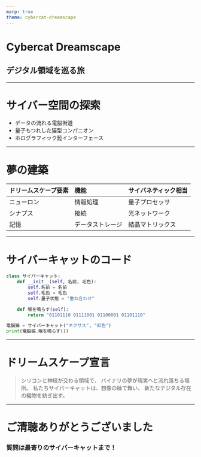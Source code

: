 ```yaml
---
marp: true
theme: cybercat-dreamscape
---
```


<!-- _class: lead -->
# Cybercat Dreamscape
## デジタル領域を巡る旅

---

# サイバー空間の探索

- データの流れる電脳街道
- 量子もつれした猫型コンパニオン
- ホログラフィック髭インターフェース

---

# 夢の建築

| ドリームスケープ要素 | 機能 | サイバネティック相当 |
|:-------------------|:---------|:----------------------|
| ニューロン | 情報処理 | 量子プロセッサ |
| シナプス | 接続 | 光ネットワーク |
| 記憶 | データストレージ | 結晶マトリックス |

---

# サイバーキャットのコード

```python
class サイバーキャット:
    def __init__(self, 名前, 毛色):
        self.名前 = 名前
        self.毛色 = 毛色
        self.量子状態 = "重ね合わせ"

    def 喉を鳴らす(self):
        return "01101110 01111001 01100001 01101110"

電脳猫 = サイバーキャット("ネクサス", "虹色")
print(電脳猫.喉を鳴らす())
```

---

# ドリームスケープ宣言

> シリコンと神経が交わる領域で、
> バイナリの夢が現実へと流れ落ちる場所。
> 私たちサイバーキャットは、想像の縁で舞い、
> 新たなデジタル存在の織物を紡ぎ出す。

---

<!-- _class: lead -->
# ご清聴ありがとうございました
### 質問は最寄りのサイバーキャットまで！
